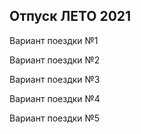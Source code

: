 ## Отпуск ЛЕТО 2021
Вариант поездки №1

Вариант поездки №2

Вариант поездки №3

Вариант поездки №4

Вариант поездки №5